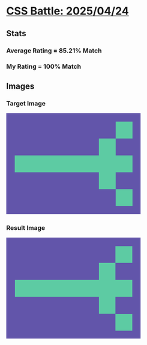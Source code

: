 # [CSS Battle: 2025/04/24](https://cssbattle.dev/play/PHnkz4ZENzF6RCnZTJ6B)

## Stats

### Average Rating = 85.21% Match

### My Rating = 100% Match

## Images

### Target Image

![](./images/target.png)

### Result Image

![](./images/result.png)
